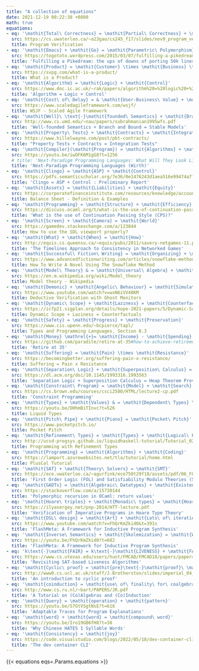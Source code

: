 ```yaml
---
title: "A collection of equations"
date: 2021-12-19 00:22:38 +0800
math: true
equations:
- eq: '\mathit{Total\ Correctness} = \mathit{Partial\ Correctness} + \mathit{Termination}'
  src: https://cs.uwaterloo.ca/~a23gao/cs245_f17/slides/nov9_program_verification_intro.pdf
  title: Program Verification
- eq: '\mathit{Emacs} + \mathit{Go} = \mathit{Parametric\ Polymorphism}'
  src: https://togototo.wordpress.com/2015/03/07/fulfilling-a-pikedream-the-ups-of-downs-of-porting-50k-lines-of-c-to-go/
  title: 'Fulfilling a Pikedream: the ups of downs of porting 50k lines of C++ to Go.'
- eq: '\mathit{Product} = \mathit{Customer} \times \mathit{Business} \times \mathit{Technology}'
  src: https://svpg.com/what-is-a-product/
  title: What is a Product?
- eq: '\mathit{Algorithm} = \mathit{Logic} + \mathit{Control}'
  src: https://www.doc.ic.ac.uk/~rak/papers/algorithm%20=%20logic%20+%20control.pdf
  title: 'Algorithm = Logic + Control'
- eq: '\mathit{Cost\ of\ Delay} = & \mathit{User-Business\ Value} + \mathit{Time\ Criticality}\ +\\ & \mathit{Risk\ Reduction\ and}/\mathit{or\ Opportunity\ Enablement}'
  src: https://www.scaledagileframework.com/wsjf/
  title: WSJF - Scaled Agile Framework
- eq: '\mathit{Well}\ \text{-}\mathit{founded\ Semantics} + \mathit{Branch\ and\ Bound} = \mathit{Stable\ Models}'
  src: http://www.cs.umd.edu/~nau/papers/subrahmanian1995wfs.pdf
  title: 'Well-founded Semantics + Branch and Bound = Stable Models'
- eq: '\mathit{Property\ Tests} + \mathit{Contracts} = \mathit{Integration\ Tests}'
  src: https://www.hillelwayne.com/post/pbt-contracts/
  title: "Property Tests + Contracts = Integration Tests"
- eq: '\mathit{Compiler}(\mathit{Program}) = \mathit{Algorithms} + \mathit{Data\ Structures}'
  src: https://youtu.be/iwOFK6M1gG8?t=1256
  # title: 'Next-Paradigm Programming Languages: What Will They Look Like and What Changes Will They Bring? (Wirth)'
  title: 'Next-Paradigm Programming Languages (Wirth)'
- eq: '\mathit{Clingo} = \mathit{ASP} + \mathit{Control}'
  src: https://pdfs.semanticscholar.org/7e36/0e1476243d1aea516e99474a7fa533f3307f.pdf
  title: 'Clingo = ASP + Control : Preliminary Report'
- eq: '\mathit{Assets} = \mathit{Liabilities} + \mathit{Equity}'
  src: https://corporatefinanceinstitute.com/resources/knowledge/accounting/balance-sheet/
  title: Balance Sheet - Definition & Examples
- eq: '\mathit{Programming} = \mathit{Structure} + \mathit{Efficiency}'
  src: https://discuss.ocaml.org/t/what-is-the-use-of-continuation-passing-style-cps/4491/17
  title: 'What is the use of Continuation Passing Style (CPS)?'
- eq: '\mathit{Screen} + \mathit{Camera} = \mathit{World}'
  src: https://gamedev.stackexchange.com/a/123844
  title: How to use the SDL viewport properly?
- eq: '\mathit{What} + \mathit{When} = \mathit{How}'
  src: http://equis.cs.queensu.ca/~equis/pubs/2011/savery-netgames-11.pdf
  title: 'The Timelines Approach to Consistency in Networked Games'
- eq: '\mathit{Successful\ Fiction\ Writing} = \mathit{Organizing} + \mathit{Creating} + \mathit{Marketing}'
  src: https://www.advancedfictionwriting.com/articles/snowflake-method/
  title: How To Write A Novel Using The Snowflake Method
- eq: '\mathit{Model\ Theory} & = \mathit{Universal\ Algebra} + \mathit{Logic} \\ & = \mathit{Algebraic\ Geometry} - \mathit{Fields}'
  src: https://en.m.wikipedia.org/wiki/Model_theory
  title: Model theory - Wikipedia
- eq: '\mathit{Demonic} + \mathit{Angelic\ Behaviour} = \mathit{Simulation\ Properties}'
  src: https://www.youtube.com/watch?v=wxN6iVV40KM
  title: Deductive Verification with Ghost Monitors
- eq: '\mathit{Dynamic\ Scope} + \mathit{Laziness} = \mathit{Counterfactuals}'
  src: https://icfp21.sigplan.org/details/hope-2021-papers/5/Dynamic-Scope-Laziness-Counterfactuals
  title: Dynamic Scope + Laziness = Counterfactuals
- eq: '\mathit{Safety} = \mathit{Progress} + \mathit{Preservation}'
  src: https://www.cis.upenn.edu/~bcpierce/tapl/
  title: Types and Programming Languages, Section 8.3
- eq: '\mathit{Money} \mathrel{+}= \mathit{Income} - \mathit{Spending}'
  src: https://github.com/paradite/retire-at-35#how-to-achieve-retirement-at-35
  title: 'Retire at 35'
- eq: '\mathit{Suffering} = \mathit{Pain} \times \mathit{Resistance}'
  src: https://becomingbetter.org/suffering-pain-x-resistance/
  title: Suffering = Pain x Resistance
- eq: '\mathit{Separation\ Logic} + \mathit{Superposition\ Calculus} = \mathit{Heap\ Theorem\ Prover}'
  src: https://dl.acm.org/doi/10.1145/1993316.1993563
  title: 'Separation Logic + Superposition Calculus = Heap Theorem Prover'
- eq: '\mathit{Constraint\ Program} = \mathit{Model} + \mathit{Search}'
  src: https://cs.brown.edu/courses/csci2580/HTML/lecture2-cp.pdf
  title: 'Constraint Programming'
- eq: '\mathit{Types} + \mathit{Values} & = \mathit{Dependent\ Types} \\ & = \mathit{Types\ Refined\ with\ predicates\ over\ values}'
  src: https://youtu.be/DHhmBiTInvc?t=526
  title: Liquid Types
- eq: '\mathit{Pitch\ Pipe} + \mathit{Piano} = \mathit{Pocket\ Pitch}'
  src: https://www.pocketpitch.io/
  title: Pocket Pitch
- eq: '\mathit{Refinement\ Types} = \mathit{Types} + \mathit{Logical\ Predicates}'
  src: http://ucsd-progsys.github.io/liquidhaskell-tutorial/Tutorial_02_Logic.html
  title: Programming with Refinement Types
- eq: '\mathit{Programming} = \mathit{Algorithms} + \mathit{Coding}'
  src: https://lamport.azurewebsites.net/tla/tutorial/home.html
  title: PlusCal Tutorial
- eq: '\mathit{SAT} + \mathit{Theory\ Solvers} = \mathit{SMT}'
  src: https://ece.uwaterloo.ca/~agurfink/ece750t29f18/assets/pdf/06_FOL_SMT.pdf
  title: 'First Order Logic (FOL) and Satisfiability Modulo Theories (SMT)'
- eq: '\mathit{GADTs} = \mathit{Algebraic\ Datatypes} + \mathit{Existential\ Types} + \mathit{Equality\ Constraints}'
  src: https://stackoverflow.com/a/15730144
  title: 'Polymorphic recursion in OCaml: return values'
- eq: '\mathit{Hoare\ triples} + \mathit{Monadic\ types} = \mathit{Hoare\ Type\ Theory}'
  src: https://ilyasergey.net/pnp-2014/HTT-lecture.pdf
  title: 'Verification of Imperative Programs in Hoare Type Theory'
- eq: '\mathit{DSL\ design} = \mathit{Art} + \mathit{Lots\ of\ iterations}'
  src: https://www.youtube.com/watch?v=FhQrKmZkid0&t=391s
  title: 'FlashMeta: A Framework for Inductive Program Synthesis'
- eq: '\mathit{Inverse\ Semantics} + \mathit{Skolemization} = \mathit{Witness\ Function}'
  src: https://youtu.be/FhQrKmZkid0?t=682
  title: 'FlashMeta: A Framework for Inductive Program Synthesis'
- eq: 'k\text{-}\mathit{FAIR} = k\text{-}\mathit{LIVENESS} + \mathit{FAIR}'
  src: https://www.cs.utexas.edu/users/hunt/FMCAD/FMCAD18/papers/paper45.pdf
  title: 'Revisiting SAT-based Liveness Algorithms'
- eq: '\mathit{Cyclic\ proof} = \mathit{pre}\text{-}\mathit{proof}\ \mathcal{P} + \mathit{soundness\ condition}\ \mathcal{S}(\mathcal{P})'
  src: http://www0.cs.ucl.ac.uk/staff/J.Brotherston/slides/imperial_04_08.pdf
  title: 'An introduction to cyclic proof'
- eq: '\mathit{coinduction} = \mathit{use\ of\ finality\ for\ coalgebras}'
  src: http://www.cs.ru.nl/~bart/PAPERS/JR.pdf
  title: 'A Tutorial on (Co)Algebras and (Co)Induction'
- eq: '\mathit{Query} = \mathit{operation} + \mathit{pattern}'
  src: https://youtu.be/S7GtVSgtNsE?t=616
  title: 'Adaptable Traces for Program Explanations'
- eq: '\mathit{word} + \mathit{word} = \mathit{compound\ word}'
  src: https://youtu.be/Iro19GB6fH8?t=38
  title: 'Why Chinese HATES 1 Syllable Words'
- eq: '\mathit{Consistency} = \mathit{joy}'
  src: https://code.visualstudio.com/blogs/2022/05/18/dev-container-cli#_consistency-joy
  title: 'The dev container CLI'
---
```


{{< equations eqs=.Params.equations >}}
